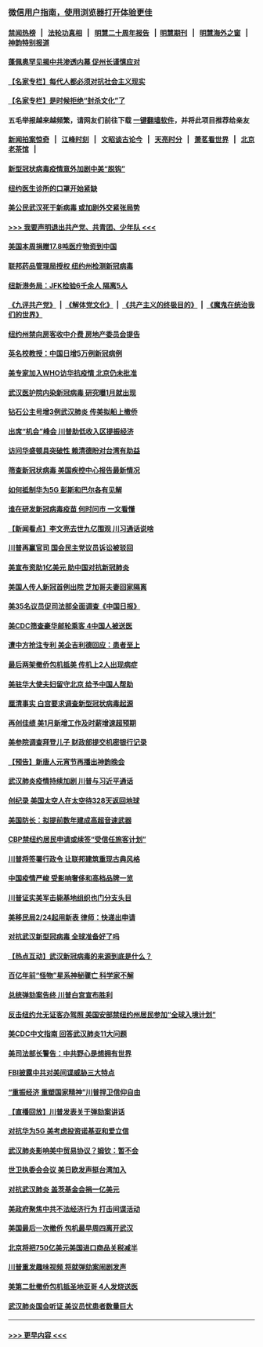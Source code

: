 ### [微信用户指南，使用浏览器打开体验更佳](https://github.com/gfw-breaker/banned-news1/blob/master/indexes/wechat-guide.md?t=0)
#### [禁闻热榜](热点新闻.md?t=0)  &nbsp;&nbsp;|&nbsp;&nbsp; [法轮功真相](https://github.com/gfw-breaker/truth/blob/master/README.md?t=0) &nbsp;&nbsp;|&nbsp;&nbsp; [明慧二十周年报告](https://github.com/gfw-breaker/mh-reports/blob/master/README.md?t=0) &nbsp;&nbsp;|&nbsp;&nbsp;[明慧期刊](https://github.com/gfw-breaker/mh-qikan) &nbsp;&nbsp;|&nbsp;&nbsp; [明慧海外之窗](https://github.com/gfw-breaker/mh-news/blob/master/README.md?t=0) &nbsp;&nbsp;|&nbsp;&nbsp; [神韵特别报道](https://github.com/gfw-breaker/mh-news/blob/master/shenyun.md?t=0)
#### [蓬佩奥罕见揭中共渗透内幕 促州长谨慎应对](../pages/nsc412/n11854685.md?t=02091233) 
#### [【名家专栏】每代人都必须对抗社会主义现实](../pages/nsc412/n11831412.md?t=02091233) 
#### [【名家专栏】是时候拒绝“封杀文化”了](../pages/nsc412/n11814093.md?t=02091233) 
#### 五毛举报越来越频繁，请网友们前往下载 [一键翻墙软件](https://github.com/gfw-breaker/ssr-accounts)，并将此项目推荐给亲友
#### [新闻拍案惊奇](https://github.com/gfw-breaker/banned-news1/blob/master/pages/link4.md) &nbsp;&nbsp;|&nbsp;&nbsp; [江峰时刻](https://github.com/gfw-breaker/banned-news1/blob/master/pages/link4.md) &nbsp;&nbsp;|&nbsp;&nbsp; [文昭谈古论今](https://github.com/gfw-breaker/banned-news1/blob/master/pages/link4.md) &nbsp;&nbsp;|&nbsp;&nbsp; [天亮时分](https://github.com/gfw-breaker/banned-news1/blob/master/pages/link4.md) &nbsp;&nbsp;|&nbsp;&nbsp; [萧茗看世界](https://github.com/gfw-breaker/banned-news1/blob/master/pages/link4.md) &nbsp;&nbsp;|&nbsp;&nbsp; [北京老茶馆](https://github.com/gfw-breaker/banned-news1/blob/master/pages/link4.md) &nbsp;&nbsp;|&nbsp;&nbsp; 
#### [新型冠状病毒疫情意外加剧中美“脱钩”](../pages/nsc412/n11854475.md?t=02091233) 
#### [纽约医生诊所的口罩开始紧缺](../pages/nsc412/n11853364.md?t=02091233) 
#### [美公民武汉死于新病毒 或加剧外交紧张局势](../pages/nsc412/n11854331.md?t=02091233) 
#### [>>> 我要声明退出共产党、共青团、少年队 <<<](https://github.com/begood0513/goodnews/blob/master/quit/letter.md) 
#### [美国本周捐赠17.8吨医疗物资到中国](../pages/nsc412/n11854269.md?t=02091233) 
#### [联邦药品管理局授权  纽约州检测新冠病毒](../pages/nsc412/n11853371.md?t=02091233) 
#### [纽新港务局：JFK检验6千余人  隔离5人](../pages/nsc412/n11853366.md?t=02091233) 
#### [《九评共产党》](https://github.com/begood0513/9ping.md/blob/master/README.md) &nbsp;|&nbsp; [《解体党文化》](../../../../jtdwh.md/blob/master/README.md)  &nbsp;|&nbsp; [《共产主义的终极目的》](../../../../gczydzjmd.md/blob/master/README.md) &nbsp;|&nbsp; [《魔鬼在统治我们的世界》](../../../../mgztzwmdsj.md/blob/master/README.md) 
#### [纽约州禁向房客收中介费  房地产委员会提告](../pages/nsc412/n11853360.md?t=02091233) 
#### [英名校教授：中国日增5万例新冠病例](../pages/nsc412/n11854174.md?t=02091233) 
#### [美专家加入WHO访华抗疫情 北京仍未批准](../pages/nsc412/n11854043.md?t=02091233) 
#### [武汉医护院内染新冠病毒 研究曝1月就出现](../pages/nsc412/n11852928.md?t=02091233) 
#### [钻石公主号增3例武汉肺炎 传美拟船上撤侨](../pages/nsc412/n11853240.md?t=02091233) 
#### [出席“机会”峰会 川普助低收入区提振经济](../pages/nsc412/n11853232.md?t=02091233) 
#### [访问华盛顿具突破性 赖清德盼对台湾有助益](../pages/nsc412/n11853129.md?t=02091233) 
#### [筛查新冠状病毒 美国疾控中心报告最新情况](../pages/nsc412/n11853070.md?t=02091233) 
#### [如何抵制华为5G 彭斯和巴尔各有见解](../pages/nsc412/n11852535.md?t=02091233) 
#### [谁在研发新冠病毒疫苗 何时问市 一文看懂](../pages/nsc412/n11852840.md?t=02091233) 
#### [【新闻看点】李文亮去世九亿围观 川习通话说啥](../pages/nsc412/n11852360.md?t=02091233) 
#### [川普再赢官司 国会民主党议员诉讼被驳回](../pages/nsc412/n11852287.md?t=02091233) 
#### [美宣布资助1亿美元 助中国对抗新冠肺炎](../pages/nsc412/n11852531.md?t=02091233) 
#### [美国人传人新冠首例出院 芝加哥夫妻回家隔离](../pages/nsc412/n11852452.md?t=02091233) 
#### [美35名议员促司法部全面调查《中国日报》](../pages/nsc412/n11852435.md?t=02091233) 
#### [美CDC筛查豪华邮轮乘客 4中国人被送医](../pages/nsc412/n11852085.md?t=02091233) 
#### [遭中方抢注专利 美企吉利德回应：患者至上](../pages/nsc412/n11852037.md?t=02091233) 
#### [最后两架撤侨包机抵美 传机上2人出现病症](../pages/nsc412/n11852173.md?t=02091233) 
#### [美驻华大使夫妇留守北京 给予中国人帮助](../pages/nsc412/n11852165.md?t=02091233) 
#### [厘清事实 白宫要求调查新型冠状病毒起源](../pages/nsc412/n11852106.md?t=02091233) 
#### [再创佳绩 美1月新增工作及时薪增速超预期](../pages/nsc412/n11852174.md?t=02091233) 
#### [美参院调查拜登儿子 财政部提交机密银行记录](../pages/nsc412/n11851808.md?t=02091233) 
#### [【预告】新唐人元宵节再播出神韵晚会](../pages/nsc412/n11843192.md?t=02091233) 
#### [武汉肺炎疫情持续加剧 川普与习近平通话](../pages/nsc412/n11851613.md?t=02091233) 
#### [创纪录 美国太空人在太空待328天返回地球](../pages/nsc412/n11851266.md?t=02091233) 
#### [美国防长：拟提前数年建成高超音速武器](../pages/nsc412/n11850959.md?t=02091233) 
#### [CBP禁纽约居民申请或续签“受信任旅客计划”](../pages/nsc412/n11850857.md?t=02091233) 
#### [川普将签署行政令 让联邦建筑重现古典风格](../pages/nsc412/n11850654.md?t=02091233) 
#### [中国疫情严峻 受影响奢侈和高档品牌一览](../pages/nsc412/n11850319.md?t=02091233) 
#### [川普证实美军击毙基地组织也门分支头目](../pages/nsc412/n11850383.md?t=02091233) 
#### [美移民局2/24起用新表 律师：快递出申请](../pages/nsc412/n11848220.md?t=02091233) 
#### [对抗武汉新型冠病毒 全球准备好了吗](../pages/nsc412/n11850142.md?t=02091233) 
#### [【热点互动】武汉新冠病毒的来源到底是什么？](../pages/nsc412/n11849749.md?t=02091233) 
#### [百亿年前“怪物”星系神秘骤亡 科学家不解](../pages/nsc412/n11849863.md?t=02091233) 
#### [总统弹劾案告终 川普白宫宣布胜利](../pages/nsc412/n11849985.md?t=02091233) 
#### [反击纽约允无证客办驾照  美国安部禁纽约州居民参加“全球入境计划”](../pages/nsc412/n11849828.md?t=02091233) 
#### [美CDC中文指南 回答武汉肺炎11大问题](../pages/nsc412/n11849703.md?t=02091233) 
#### [美司法部长警告：中共野心是想拥有世界](../pages/nsc412/n11849769.md?t=02091233) 
#### [FBI披露中共对美间谍威胁三大特点](../pages/nsc412/n11849700.md?t=02091233) 
#### [“重振经济 重塑国家精神”川普捍卫信仰自由](../pages/nsc412/n11849641.md?t=02091233) 
#### [【直播回放】川普发表关于弹劾案讲话](../pages/nsc412/n11849472.md?t=02091233) 
#### [对抗华为5G 美考虑投资诺基亚和爱立信](../pages/nsc412/n11849510.md?t=02091233) 
#### [武汉肺炎影响美中贸易协议？姆钦：暂不会](../pages/nsc412/n11849497.md?t=02091233) 
#### [世卫执委会会议 美日欧发声挺台湾加入](../pages/nsc412/n11849433.md?t=02091233) 
#### [对抗武汉肺炎 盖茨基金会捐一亿美元](../pages/nsc412/n11848953.md?t=02091233) 
#### [美政府聚焦中共不法经济行为 打击间谍活动](../pages/nsc412/n11849322.md?t=02091233) 
#### [美国最后一次撤侨 包机最早周四离开武汉](../pages/nsc412/n11849395.md?t=02091233) 
#### [北京将把750亿美元美国进口商品关税减半](../pages/nsc412/n11848896.md?t=02091233) 
#### [川普重发趣味视频 将就弹劾案闹剧发声](../pages/nsc412/n11848715.md?t=02091233) 
#### [美第二批撤侨包机抵圣地亚哥 4人发烧送医](../pages/nsc412/n11847923.md?t=02091233) 
#### [武汉肺炎国会听证 美议员忧患者数量巨大](../pages/nsc412/n11844851.md?t=02091233) 

----
#### [ >>> 更早内容 <<< ](../indexes/nsc412-earlier.md)
